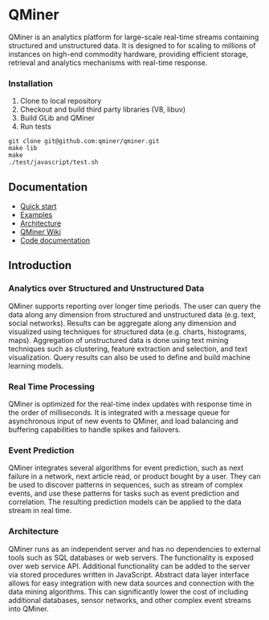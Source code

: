 QMiner
======

QMiner is an analytics platform for large-scale real-time streams containing structured and
unstructured data. It is designed to for scaling to millions of instances on high-end commodity 
hardware, providing efficient storage, retrieval and analytics mechanisms with real-time response.

### Installation

1. Clone to local repository
2. Checkout and build third party libraries (V8, libuv)
3. Build GLib and QMiner
4. Run tests

```
git clone git@github.com:qminer/qminer.git
make lib
make
./test/javascript/test.sh
```

## Documentation

+ [Quick start](https://github.com/qminer/qminer/wiki/Quick-Start)
+ [Examples](https://github.com/qminer/qminer/wiki/Example)
+ [Architecture](https://github.com/qminer/qminer/wiki/Architecture)
+ [QMiner Wiki](https://github.com/qminer/qminer/wiki)
+ [Code documentation](http://agava.ijs.si/~blazf/qminer/)


## Introduction

### Analytics over Structured and Unstructured Data

QMiner supports reporting over longer time periods. The user can query the data along any dimension 
from structured and unstructured data (e.g. text, social networks). Results can be aggregate along 
any dimension and visualized using techniques for structured data (e.g. charts, histograms, maps). 
Aggregation of unstructured data is done using text mining techniques such as clustering, feature 
extraction and selection, and text visualization. Query results can also be used to define and build 
machine learning models.

### Real Time Processing

QMiner is optimized for the real-time index updates with response time in the order of milliseconds. 
It is integrated with a message queue for asynchronous input of new events to QMiner, and load 
balancing and buffering capabilities to handle spikes and failovers.

### Event Prediction

QMiner integrates several algorithms for event prediction, such as next failure in a network, next 
article read, or product bought by a user. They can be used to discover patterns in sequences, such
 as stream of complex events, and use these patterns for tasks such as event prediction and correlation. 
The resulting prediction models can be applied to the data stream in real time.

### Architecture

QMiner runs as an independent server and has no dependencies to external tools such as SQL databases 
or web servers. The functionality is exposed over web service API. Additional functionality can be 
added to the server via stored procedures written in JavaScript. Abstract data layer interface allows 
for easy integration with new data sources and connection with the data mining algorithms. This can 
significantly lower the cost of including additional databases, sensor networks, and other complex 
event streams into QMiner.

